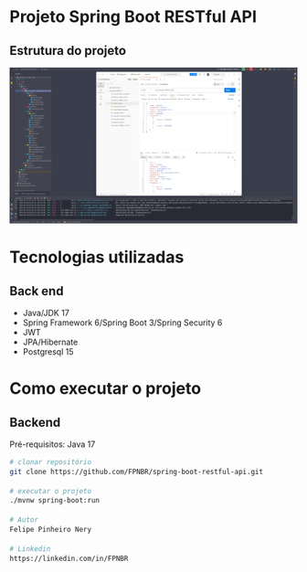 # Projeto Spring Boot RESTful API

 
## Estrutura do projeto

![Web 1](https://github.com/FPNBR/spring-boot-restful-api/blob/main/src/main/resources/images/1.png)

# Tecnologias utilizadas

## Back end
- Java/JDK 17
- Spring Framework 6/Spring Boot 3/Spring Security 6
- JWT
- JPA/Hibernate
- Postgresql 15

# Como executar o projeto

## Backend
Pré-requisitos: Java 17

```bash
# clonar repositório
git clone https://github.com/FPNBR/spring-boot-restful-api.git

# executar o projeto
./mvnw spring-boot:run

# Autor
Felipe Pinheiro Nery

# Linkedin
https://linkedin.com/in/FPNBR